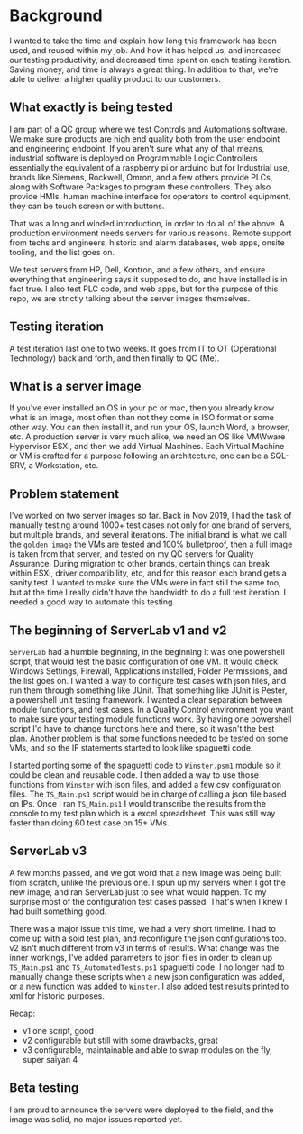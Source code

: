# Background

I wanted to take the time and explain how long this framework has been used, and reused within my job. And how it has helped us, and increased our testing productivity, and decreased time spent on each testing iteration. Saving money, and time is always a great thing. In addition to that, we're able to deliver a higher quality product to our customers.

## What exactly is being tested

I am part of a QC group where we test Controls and Automations software. We make sure products are high end quality both from the user endpoint and engineering endpoint. If you aren't sure what any of that means, industrial software is deployed on Programmable Logic Controllers essentially the equivalent of a raspberry pi or arduino but for Industrial use, brands like Siemens, Rockwell, Omron, and a few others provide PLCs, along with Software Packages to program these controllers. They also provide HMIs, human machine interface for operators to control equipment, they can be touch screen or with buttons.

That was a long and winded introduction, in order to do all of the above. A production environment needs servers for various reasons. Remote support from techs and engineers, historic and alarm databases, web apps, onsite tooling, and the list goes on.

We test servers from HP, Dell, Kontron, and a few others, and ensure everything that engineering says it supposed to do, and have installed is in fact true. I also test PLC code, and web apps, but for the purpose of this repo, we are strictly talking about the server images themselves.

## Testing iteration

A test iteration last one to two weeks. It goes from IT to OT (Operational Technology) back and forth, and then finally to QC (Me).

## What is a server image

If you've ever installed an OS in your pc or mac, then you already know what is an image, most often than not they come in ISO format or some other way. You can then install it, and run your OS, launch Word, a browser, etc. A production server is very much alike, we need an OS like VMWware Hypervisor ESXi, and then we add Virtual Machines. Each Virtual Machine or VM is crafted for a purpose following an architecture, one can be a SQL-SRV, a Workstation, etc.

## Problem statement

I've worked on two server images so far. Back in Nov 2019, I had the task of manually testing around 1000+ test cases not only for one brand of servers, but multiple brands, and several iterations. The initial brand is what we call the `golden image` the VMs are tested and 100% bulletproof, then a full image is taken from that server, and tested on my QC servers for Quality Assurance. During migration to other brands, certain things can break within ESXi, driver compatibility, etc, and for this reason each brand gets a sanity test. I wanted to make sure the VMs were in fact still the same too, but at the time I really didn't have the bandwidth to do a full test iteration. I needed a good way to automate this testing.

## The beginning of ServerLab v1 and v2

`ServerLab` had a humble beginning, in the beginning it was one powershell script, that would test the basic configuration of one VM. It would check Windows Settings, Firewall, Applications installed, Folder Permissions, and the list goes on. I wanted a way to configure test cases with json files, and run them through something like JUnit. That something like JUnit is Pester, a powershell unit testing framework. I wanted a clear separation between module functions, and test cases. In a Quality Control environment you want to make sure your testing module functions work. By having one powershell script I'd have to change functions here and there, so it wasn't the best plan. Another problem is that some functions needed to be tested on some VMs, and so the IF statements started to look like spaguetti code.

I started porting some of the spaguetti code to `Winster.psm1` module so it could be clean and reusable code. I then added a way to use those functions from `Winster` with json files, and added a few csv configuration files. The `TS_Main.ps1` script would be in charge of calling a json file based on IPs. Once I ran `TS_Main.ps1` I would transcribe the results from the console to my test plan which is a excel spreadsheet. This was still way faster than doing 60 test case on 15+ VMs.

## ServerLab v3

A few months passed, and we got word that a new image was being built from scratch, unlike the previous one. I spun up my servers when I got the new image, and ran ServerLab just to see what would happen. To my surprise most of the configuration test cases passed. That's when I knew I had built something good.

There was a major issue this time, we had a very short timeline. I had to come up with a soid test plan, and reconfigure the json configurations too. v2 isn't much different from v3 in terms of results. What change was the inner workings, I've added parameters to json files in order to clean up `TS_Main.ps1` and `TS_AutomatedTests.ps1` spaguetti code. I no longer had to manually change these scripts when a new json configuration was added, or a new function was added to `Winster`. I also added test results printed to xml for historic purposes.

Recap:
- v1 one script, good
- v2 configurable but still with some drawbacks, great
- v3 configurable, maintainable and able to swap modules on the fly, super saiyan 4

## Beta testing

I am proud to announce the servers were deployed to the field, and the image was solid, no major issues reported yet.